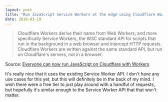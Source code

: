 ```yaml
---
layout: post
title: "Run JavaScript Service Workers at the edge using Cloudflare Workers"
date: 2018-03-19
---
```


> Cloudflare Workers derive their name from Web Workers, and more specifically Service Workers, the W3C standard API for scripts that run in the background in a web browser and intercept HTTP requests. Cloudflare Workers are written against the same standard API, but run on Cloudflare's servers, not in a browser.

Source: [Everyone can now run JavaScript on Cloudflare with Workers](https://blog.cloudflare.com/cloudflare-workers-unleashed/)

It's really nice that it uses the existing Service Worker API.  I don't have any use cases for this yet, but this will definitely be in the back of my mind.  I wish there were a free tier to just play around with a handful of requests, but hopefully it's similar enough to the Service Worker API that that won't matter.

